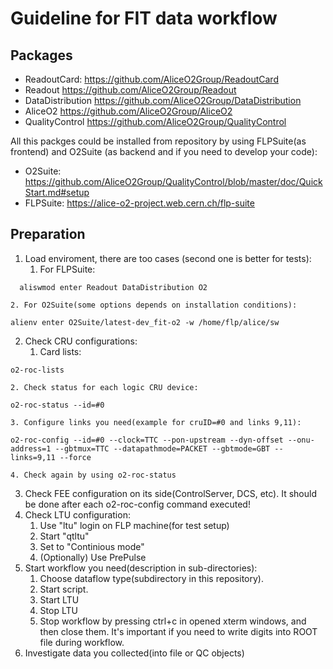 # Guideline for FIT data workflow

## Packages
* ReadoutCard: https://github.com/AliceO2Group/ReadoutCard
* Readout https://github.com/AliceO2Group/Readout
* DataDistribution https://github.com/AliceO2Group/DataDistribution
* AliceO2 https://github.com/AliceO2Group/AliceO2
* QualityControl https://github.com/AliceO2Group/QualityControl

All this packges could be installed from repository by using FLPSuite(as frontend) and O2Suite (as backend and if you need to develop your code): 
* O2Suite: https://github.com/AliceO2Group/QualityControl/blob/master/doc/QuickStart.md#setup
* FLPSuite: https://alice-o2-project.web.cern.ch/flp-suite

## Preparation
1. Load enviroment, there are too cases (second one is better for tests):
    1. For FLPSuite: 
````
  aliswmod enter Readout DataDistribution O2
````
    2. For O2Suite(some options depends on installation conditions):
````
alienv enter O2Suite/latest-dev_fit-o2 -w /home/flp/alice/sw
````
2. Check CRU configurations:
    1. Card lists:
````
o2-roc-lists
````
    2. Check status for each logic CRU device:
````
o2-roc-status --id=#0
````
    3. Configure links you need(example for cruID=#0 and links 9,11):
````
o2-roc-config --id=#0 --clock=TTC --pon-upstream --dyn-offset --onu-address=1 --gbtmux=TTC --datapathmode=PACKET --gbtmode=GBT --links=9,11 --force
````
    4. Check again by using o2-roc-status
3. Check FEE configuration on its side(ControlServer, DCS, etc). It should be done after each o2-roc-config command executed!
4. Check LTU configuration:
    1. Use "ltu" login on FLP machine(for test setup)
    2. Start "qtltu"
    3. Set to "Continious mode"
    4. (Optionally) Use PrePulse
5. Start workflow you need(description in sub-directories):
    1. Choose dataflow type(subdirectory in this repository).
    2. Start script.
    3. Start LTU
    4. Stop LTU
    5. Stop workflow by pressing ctrl+c in opened xterm windows, and then close them. It's important if you need to write digits into ROOT file during workflow.
6. Investigate data you collected(into file or QC objects)
